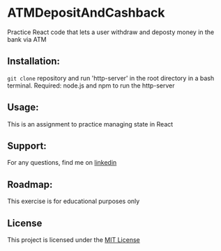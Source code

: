 # ATMDepositAndCashback

Practice React code that lets a user withdraw and deposty money in the bank via ATM

## Installation:
`git clone` repository and run 'http-server' in the root directory in a bash terminal.  Required: node.js and npm to run the http-server

## Usage:
This is an assignment to practice managing state in React

## Support:
For any questions, find me on [linkedin](https://www.linkedin.com/in/simrat-karamjeet/)

## Roadmap:
This exercise is for educational purposes only

## License
This project is licensed under the [MIT License](https://github.com/skaramje/Build-a-Formik-Form/blob/master/LICENSE)
